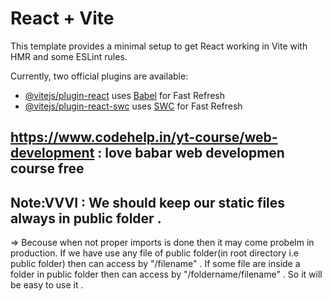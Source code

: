 # React + Vite

This template provides a minimal setup to get React working in Vite with HMR and some ESLint rules.

Currently, two official plugins are available:

- [@vitejs/plugin-react](https://github.com/vitejs/vite-plugin-react/blob/main/packages/plugin-react/README.md) uses [Babel](https://babeljs.io/) for Fast Refresh
- [@vitejs/plugin-react-swc](https://github.com/vitejs/vite-plugin-react-swc) uses [SWC](https://swc.rs/) for Fast Refresh





## https://www.codehelp.in/yt-course/web-development     : love babar web developmen course free 

## Note:VVVI : We should keep our static files always in public folder .
=>  Becouse when not proper imports is done then it may come probelm in production.  If we have  use any file of public folder(in root directory i.e public folder) then can access by "/filename"    . If some file are inside a folder in public folder then can access by "/foldername/filename"   . So it will be easy to  use it .

